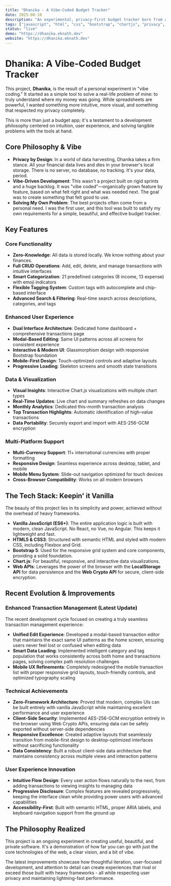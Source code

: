```yaml
---
title: "Dhanika - A Vibe-Coded Budget Tracker"
date: 2025-08-10
description: "An experimental, privacy-first budget tracker born from a personal need, built with vanilla tech and a modern vibe."
tags: ["javascript", "html", "css", "bootstrap", "chartjs", "privacy", "vibe-coding"]
status: "live"
demo: "https://dhanika.eknath.dev"
website: "https://dhanika.eknath.dev"
---
```


# Dhanika: A Vibe-Coded Budget Tracker

This project, **Dhanika**, is the result of a personal experiment in "vibe coding." It started as a simple tool to solve a real-life problem of mine: to truly understand where my money was going. While spreadsheets are powerful, I wanted something more intuitive, more visual, and something that respected my privacy completely.

This is more than just a budget app; it's a testament to a development philosophy centered on intuition, user experience, and solving tangible problems with the tools at hand.

## Core Philosophy & Vibe

-   **Privacy by Design**: In a world of data harvesting, Dhanika takes a firm stance. All your financial data lives and dies in your browser's local storage. There is no server, no database, no tracking. It's your data, period.
-   **Vibe-Driven Development**: This wasn't a project built on rigid sprints and a huge backlog. It was "vibe coded"—organically grown feature by feature, based on what felt right and what was needed next. The goal was to create something that felt good to use.
-   **Solving My Own Problem**: The best projects often come from a personal need. I was the first user, and this tool was built to satisfy my own requirements for a simple, beautiful, and effective budget tracker.

## Key Features

### **Core Functionality**
-   **Zero-Knowledge**: All data is stored locally. We know nothing about your finances.
-   **Full CRUD Operations**: Add, edit, delete, and manage transactions with intuitive interfaces
-   **Smart Categorization**: 21 predefined categories (8 income, 13 expense) with emoji indicators
-   **Flexible Tagging System**: Custom tags with autocomplete and chip-based interface
-   **Advanced Search & Filtering**: Real-time search across descriptions, categories, and tags

### **Enhanced User Experience**
-   **Dual Interface Architecture**: Dedicated home dashboard + comprehensive transactions page
-   **Modal-Based Editing**: Same UI patterns across all screens for consistent experience
-   **Interactive & Modern UI**: Glassmorphism design with responsive Bootstrap foundation
-   **Mobile-First Design**: Touch-optimized controls and adaptive layouts
-   **Progressive Loading**: Skeleton screens and smooth state transitions

### **Data & Visualization**
-   **Visual Insights**: Interactive Chart.js visualizations with multiple chart types
-   **Real-Time Updates**: Live chart and summary refreshes on data changes  
-   **Monthly Analytics**: Dedicated this-month transaction analysis
-   **Top Transaction Highlights**: Automatic identification of high-value transactions
-   **Data Portability**: Securely export and import with AES-256-GCM encryption

### **Multi-Platform Support**
-   **Multi-Currency Support**: 11+ international currencies with proper formatting
-   **Responsive Design**: Seamless experience across desktop, tablet, and mobile
-   **Mobile Menu System**: Slide-out navigation optimized for touch devices
-   **Cross-Browser Compatibility**: Works on all modern browsers

## The Tech Stack: Keepin' it Vanilla

The beauty of this project lies in its simplicity and power, achieved without the overhead of heavy frameworks.

-   **Vanilla JavaScript (ES6+)**: The entire application logic is built with modern, clean JavaScript. No React, no Vue, no Angular. This keeps it lightweight and fast.
-   **HTML5 & CSS3**: Structured with semantic HTML and styled with modern CSS, including Flexbox and Grid.
-   **Bootstrap 5**: Used for the responsive grid system and core components, providing a solid foundation.
-   **Chart.js**: For beautiful, responsive, and interactive data visualizations.
-   **Web APIs**: Leverages the power of the browser with the **LocalStorage API** for data persistence and the **Web Crypto API** for secure, client-side encryption.

## Recent Evolution & Improvements

### **Enhanced Transaction Management (Latest Update)**
The recent development cycle focused on creating a truly seamless transaction management experience:

-   **Unified Edit Experience**: Developed a modal-based transaction editor that maintains the exact same UI patterns as the home screen, ensuring users never feel lost or confused when editing data
-   **Smart Data Loading**: Implemented intelligent category and tag population that works consistently across both home and transactions pages, solving complex path resolution challenges
-   **Mobile UX Refinements**: Completely redesigned the mobile transaction list with proper responsive grid layouts, touch-friendly controls, and optimized typography scaling

### **Technical Achievements**
-   **Zero-Framework Architecture**: Proved that modern, complex UIs can be built entirely with vanilla JavaScript while maintaining excellent performance and user experience
-   **Client-Side Security**: Implemented AES-256-GCM encryption entirely in the browser using Web Crypto APIs, ensuring data can be safely exported without server-side dependencies
-   **Responsive Excellence**: Created adaptive layouts that seamlessly transition from mobile-first design to desktop-optimized interfaces without sacrificing functionality
-   **Data Consistency**: Built a robust client-side data architecture that maintains consistency across multiple views and interaction patterns

### **User Experience Innovation**
-   **Intuitive Flow Design**: Every user action flows naturally to the next, from adding transactions to viewing insights to managing data
-   **Progressive Disclosure**: Complex features are revealed progressively, keeping the interface clean while providing power users with advanced capabilities
-   **Accessibility-First**: Built with semantic HTML, proper ARIA labels, and keyboard navigation support from the ground up

## The Philosophy Realized

This project is an ongoing experiment in creating useful, beautiful, and private software. It's a demonstration of how far you can go with just the core technologies of the web, a clear vision, and a bit of vibe.

The latest improvements showcase how thoughtful iteration, user-focused development, and attention to detail can create experiences that rival or exceed those built with heavy frameworks - all while respecting user privacy and maintaining lightning-fast performance.
